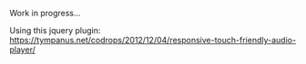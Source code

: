 Work in progress...

Using this jquery plugin: https://tympanus.net/codrops/2012/12/04/responsive-touch-friendly-audio-player/

